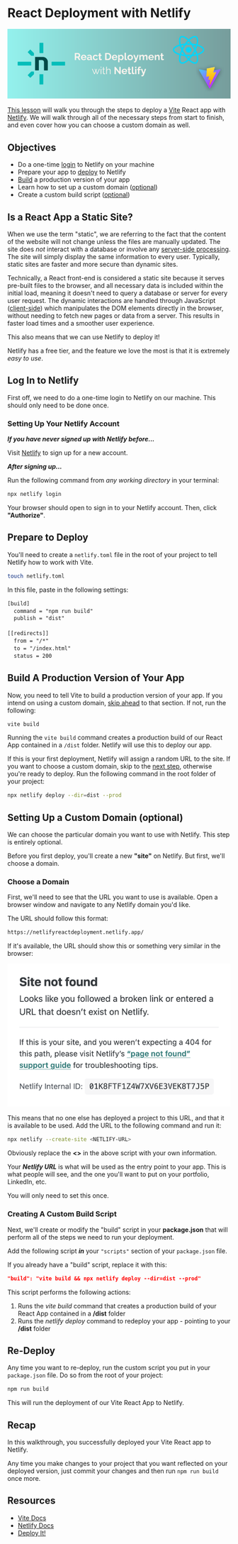 # React Deployment with Netlify

![deploy](./images/readme-banner.png)

[This lesson](https://netlifyreactdeployment.netlify.app/) will walk you through the steps to deploy a [Vite](https://vitejs.dev/) React app with [Netlify](https://www.netlify.com/). We will walk through all of the necessary steps from start to finish, and even cover how you can choose a custom domain as well.


## Objectives

- Do a one-time [login](#log-in-to-netlify) to Netlify on your machine
- Prepare your app to [deploy](#deploy) to Netlify
- [Build](#build-a-production-version-of-your-app) a production version of your app
- Learn how to set up a custom domain ([optional](#setting-up-a-custom-domain-optional))
- Create a custom build script ([optional](#creating-a-custom-build-script))


## Is a React App a Static Site?

When we use the term "static", we are referring to the fact that the content of the website will not change unless the files are manually updated. The site does *not* interact with a database or involve any [server-side processing](https://en.wikipedia.org/wiki/Server-side). The site will simply display the same information to every user. Typically, static sites are faster and more secure than dynamic sites.

Technically, a React front-end is considered a static site because it serves pre-built files to the browser, and all necessary data is included within the initial load, meaning it doesn't need to query a database or server for every user request. The dynamic interactions are handled through JavaScript ([client-side](https://en.wikipedia.org/wiki/Dynamic_web_page)) which manipulates the DOM elements directly in the browser, without needing to fetch new pages or data from a server. This results in faster load times and a smoother user experience.

This also means that we can use Netlify to deploy it!

Netlify has a free tier, and the feature we love the most is that it is extremely *easy to use*.


## Log In to Netlify

First off, we need to do a one-time login to Netlify on our machine. This should only need to be done once.


### Setting Up Your Netlify Account

***If you have never signed up with Netlify before...***

Visit [Netlify](https://app.netlify.com/signup) to sign up for a new account.

***After signing up...***

Run the following command from *any working directory* in your terminal:

```sh
npx netlify login
```

Your browser should open to sign in to your Netlify account. Then, click **"Authorize"**.


## Prepare to Deploy

You'll need to create a `netlify.toml` file in the root of your project to tell Netlify how to work with Vite.

```sh
touch netlify.toml
```

In this file, paste in the following settings:

```txt
[build]
  command = "npm run build"
  publish = "dist"

[[redirects]]
  from = "/*"
  to = "/index.html"
  status = 200
```

## Build A Production Version of Your App

Now, you need to tell Vite to build a production version of your app. If you intend on using a custom domain, [skip ahead](#custom-domain) to that section. If not, run the following:

```sh
vite build
```

Running the `vite build` command creates a production build of our React App contained in a `/dist` folder. Netlify will use this to deploy our app.

If this is your first deployment, Netlify will assign a random URL to the site. If you want to choose a custom domain, skip to the [next step](#setting-up-a-custom-domain-optional), otherwise you're ready to deploy. Run the following command in the root folder of your project:

```sh
npx netlify deploy --dir=dist --prod
```


## Setting Up a Custom Domain (optional)

We can choose the particular domain you want to use with Netlify. This step is entirely optional.

Before you first deploy, you'll create a new **"site"** on Netlify. But first, we'll choose a domain.


### Choose a Domain

First, we'll need to see that the URL you want to use is available. Open a browser window and navigate to any Netlify domain you'd like.

The URL should follow this format:

```txt
https://netlifyreactdeployment.netlify.app/
```

If it's available, the URL should show this or something very similar in the browser:

![not-found](./images/not-found.png)

This means that no one else has deployed a project to this URL, and that it is available to be used. Add the URL to the following command and run it:

```sh
npx netlify --create-site <NETLIFY-URL>
```

Obviously replace the **<>** in the above script with your own information.

Your ***Netlify URL*** is what will be used as the entry point to your app. This is what people will see, and the one you'll want to put on your portfolio, LinkedIn, etc.

You will only need to set this once.


### Creating A Custom Build Script

Next, we'll create or modify the "build" script in your **package.json** that will perform all of the steps we need to run your deployment.

Add the following script ***in*** your `"scripts"` section of your `package.json` file.

If you already have a "build" script, replace it with this:

```json
"build": "vite build && npx netlify deploy --dir=dist --prod"
```

This script performs the following actions:

1. Runs the *vite build* command that creates a production build of your React App contained in a **/dist** folder
2. Runs the *netlify deploy* command to redeploy your app - pointing to your **/dist** folder


## Re-Deploy

Any time you want to re-deploy, run the custom script you put in your `package.json` file. Do so from the root of your project:

```sh
npm run build
```

This will run the deployment of our Vite React App to Netlify.


## Recap

In this walkthrough, you successfully deployed your Vite React app to Netlify.

Any time you make changes to your project that you want reflected on your deployed version, just commit your changes and then run `npm run build` once more.


## Resources

- [Vite Docs](https://vitejs.dev/guide/)
- [Netlify Docs](https://docs.netlify.com)
- [Deploy It!](https://deployit.surge.sh/)
